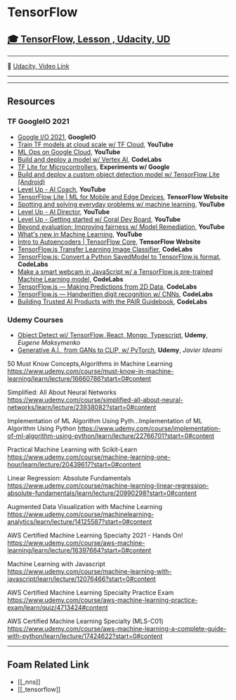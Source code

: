 # TensorFlow

## [🎓 TensorFlow, Lesson , Udacity, UD]()

---

🎥 [Udacity, Video Link]()

---

---

## Resources

### TF GoogleIO 2021

- [Google I/O 2021](https://events.google.com/io/session/4c81862b-95db-4a0a-94f0-61425fcec6f0?lng=en), **GoogleIO**
- [Train TF models at cloud scale w/ TF Cloud](https://www.youtube.com/watch?v=v4OZzDlv3aI), **YouTube**
- [ML Ops on Google Cloud](https://www.youtube.com/watch?v=tDZAiT6YNfo), **YouTube**
- [Build and deploy a model w/ Vertex AI](https://codelabs.developers.google.com/codelabs/vertex-ai-custom-models#0), **CodeLabs**
- [TF Lite for Microcontrollers](https://experiments.withgoogle.com/collection/tfliteformicrocontrollers), **Experiments w/ Google**
- [Build and deploy a custom object detection model w/ TensorFlow Lite (Android)](https://codelabs.developers.google.com/tflite-object-detection-android#0)
- [Level Up - AI Coach](https://www.youtube.com/watch?v=hH2kENvQe8s), **YouTube**
- [TensorFlow Lite | ML for Mobile and Edge Devices](https://www.tensorflow.org/lite), **TensorFlow Website**
- [Spotting and solving everyday problems w/ machine learning](https://www.youtube.com/watch?v=_1QtMPuYIVw), **YouTube**
- [Level Up - AI Director](https://www.youtube.com/watch?v=jIyM_qT9RZw), **YouTube**
- [Level Up - Getting started w/ Coral Dev Board](https://www.youtube.com/watch?v=-RpNI4ZrfIM), **YouTube**
- [Beyond evaluation: Improving fairness w/ Model Remediation](https://www.youtube.com/watch?v=toPJiD1ha_4), **YouTube**
- [What's new in Machine Learning](https://www.youtube.com/watch?v=qKkjCQlS1g4), **YouTube**
- [Intro to Autoencoders | TensorFlow Core](https://www.tensorflow.org/tutorials/generative/autoencoder), **TensorFlow Website**
- [TensorFlow.js Transfer Learning Image Classifier](https://codelabs.developers.google.com/codelabs/tensorflowjs-teachablemachine-codelab#0), **CodeLabs**
- [TensorFlow.js: Convert a Python SavedModel to TensorFlow.js format](https://codelabs.developers.google.com/codelabs/tensorflowjs-convert-python-savedmodel#0), **CodeLabs**
- [Make a smart webcam in JavaScript w/ a TensorFlow.js pre-trained Machine Learning model](https://codelabs.developers.google.com/codelabs/tensorflowjs-object-detection#0), **CodeLabs**
- [TensorFlow.js — Making Predictions from 2D Data](https://codelabs.developers.google.com/codelabs/tfjs-training-regression#0), **CodeLabs**
- [TensorFlow.js — Handwritten digit recognition w/ CNNs](https://codelabs.developers.google.com/codelabs/tfjs-training-classfication#0), **CodeLabs**
- [Building Trusted AI Products with the PAIR Guidebook](https://codelabs.developers.google.com/codelabs/pair-guidebook#0), **CodeLabs**

### Udemy Courses

- [Object Detect wi/ TensorFlow, React, Mongo, Typescript](https://www.udemy.com/course-dashboard-redirect/?course_id=3682704), **Udemy**, _Eugene Maksymenko_
- [Generative A.I., from GANs to CLIP, w/ PyTorch](https://www.udemy.com/course-dashboard-redirect/?course_id=4033434), **Udemy**, _Javier Ideami_

50 Must Know Concepts,Algorithms in Machine Learning
https://www.udemy.com/course/must-know-in-machine-learning/learn/lecture/16660786?start=0#content

Simplified: All About Neural Networks
https://www.udemy.com/course/simplified-all-about-neural-networks/learn/lecture/23938082?start=0#content

Implementation of ML Algorithm Using Pyth…Implementation of ML Algorithm Using Python
https://www.udemy.com/course/implementation-of-ml-algorithm-using-python/learn/lecture/22766701?start=0#content

Practical Machine Learning with Scikit-Learn
https://www.udemy.com/course/machine-learning-one-hour/learn/lecture/20439617?start=0#content

Linear Regression: Absolute Fundamentals
https://www.udemy.com/course/machine-learning-linear-regression-absolute-fundamentals/learn/lecture/20990298?start=0#content

Augmented Data Visualization with Machine Learning
https://www.udemy.com/course/machinelearning-analytics/learn/lecture/14125587?start=0#content

AWS Certified Machine Learning Specialty 2021 - Hands On!
https://www.udemy.com/course/aws-machine-learning/learn/lecture/16397664?start=0#content

Machine Learning with Javascript
https://www.udemy.com/course/machine-learning-with-javascript/learn/lecture/12076466?start=0#content

AWS Certified Machine Learning Specialty Practice Exam
https://www.udemy.com/course/aws-machine-learning-practice-exam/learn/quiz/4713424#content

AWS Certified Machine Learning Specialty (MLS-C01)
https://www.udemy.com/course/aws-machine-learning-a-complete-guide-with-python/learn/lecture/17424622?start=0#content

---

## Foam Related Link

- [[_nns]]
- [[_tensorflow]]
